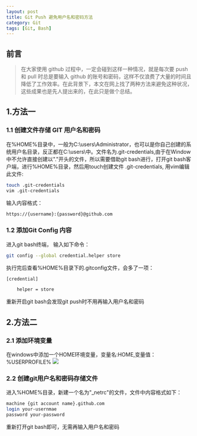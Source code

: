 ```yaml
---
layout: post
title: Git Push 避免用户名和密码方法
category: Git
tags: [Git, Bash]
---
```


## 前言

> 在大家使用 github 过程中，一定会碰到这样一种情况，就是每次要 push 和 pull 时总是要输入 github 的账号和密码，这样不仅浪费了大量的时间且降低了工作效率。在此背景下，本文在网上找了两种方法来避免这种状况，这些成果也是先人提出来的，在此只是做个总结。

## 1.方法一

### 1.1 创建文件存储 GIT 用户名和密码

<!--more-->

在%HOME%目录中，一般为C:\users\Administrator，也可以是你自己创建的系统用户名目录，反正都在C:\users\中。文件名为.git-credentials,由于在Window中不允许直接创建以"."开头的文件，所以需要借助git bash进行，打开git bash客户端，进行%HOME%目录，然后用touch创建文件 .git-credentials, 用vim编辑此文件:

```sh
touch .git-credentials
vim .git-credentials
```

输入内容格式：

```sh
https://{username}:{password}@github.com
```

### 1.2 添加Git Config 内容

进入git bash终端， 输入如下命令：

```sh
git config --global credential.helper store
```

执行完后查看%HOME%目录下的.gitconfig文件，会多了一项：

```sh
[credential]

    helper = store
```

重新开启git bash会发现git push时不用再输入用户名和密码


## 2.方法二
### 2.1 添加环境变量

在windows中添加一个HOME环境变量，变量名:HOME,变量值：%USERPROFILE%
<img src="{{ site.picture_dir }}/github_env.jpg" />

### 2.2 创建git用户名和密码存储文件

进入%HOME%目录，新建一个名为"_netrc"的文件，文件中内容格式如下：

```sh
machine {git account name}.github.com
login your-usernmae
password your-password
```

重新打开git bash即可，无需再输入用户名和密码
